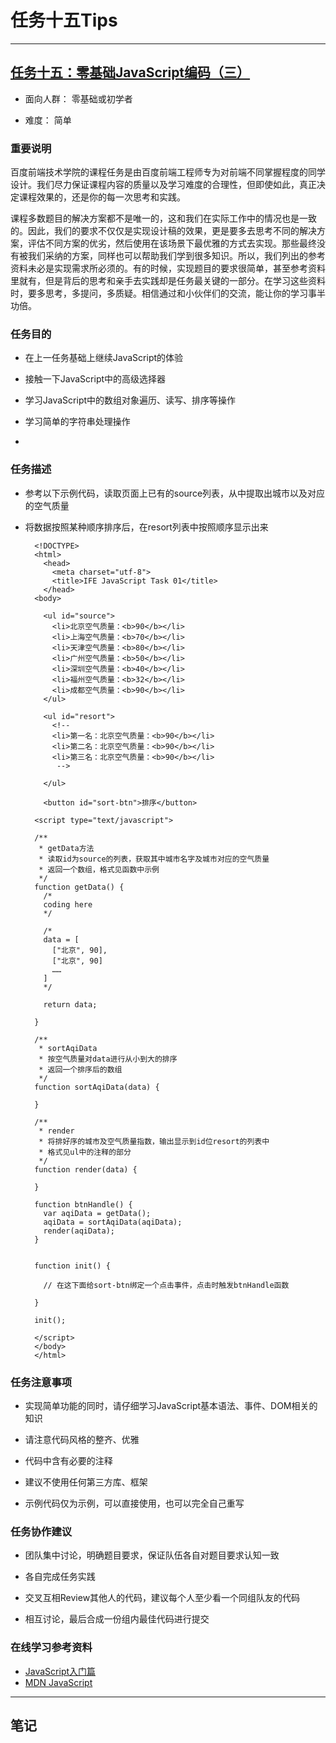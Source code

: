 # 任务十五Tips #

----------
## [任务十五：零基础JavaScript编码（三）](http://ife.baidu.com/task/detail?taskId=15) ##




- 面向人群：
零基础或初学者


- 难度：
简单
### 重要说明 ###

百度前端技术学院的课程任务是由百度前端工程师专为对前端不同掌握程度的同学设计。我们尽力保证课程内容的质量以及学习难度的合理性，但即使如此，真正决定课程效果的，还是你的每一次思考和实践。

课程多数题目的解决方案都不是唯一的，这和我们在实际工作中的情况也是一致的。因此，我们的要求不仅仅是实现设计稿的效果，更是要多去思考不同的解决方案，评估不同方案的优劣，然后使用在该场景下最优雅的方式去实现。那些最终没有被我们采纳的方案，同样也可以帮助我们学到很多知识。所以，我们列出的参考资料未必是实现需求所必须的。有的时候，实现题目的要求很简单，甚至参考资料里就有，但是背后的思考和亲手去实践却是任务最关键的一部分。在学习这些资料时，要多思考，多提问，多质疑。相信通过和小伙伴们的交流，能让你的学习事半功倍。

### 任务目的 ###



- 在上一任务基础上继续JavaScript的体验


- 接触一下JavaScript中的高级选择器


- 学习JavaScript中的数组对象遍历、读写、排序等操作


- 学习简单的字符串处理操作


- 
### 任务描述 ###



- 参考以下示例代码，读取页面上已有的source列表，从中提取出城市以及对应的空气质量


- 将数据按照某种顺序排序后，在resort列表中按照顺序显示出来


		<!DOCTYPE>
		<html>
		  <head>
		    <meta charset="utf-8">
		    <title>IFE JavaScript Task 01</title>
		  </head>
		<body>
		
		  <ul id="source">
		    <li>北京空气质量：<b>90</b></li>
		    <li>上海空气质量：<b>70</b></li>
		    <li>天津空气质量：<b>80</b></li>
		    <li>广州空气质量：<b>50</b></li>
		    <li>深圳空气质量：<b>40</b></li>
		    <li>福州空气质量：<b>32</b></li>
		    <li>成都空气质量：<b>90</b></li>
		  </ul>
		
		  <ul id="resort">
		    <!-- 
		    <li>第一名：北京空气质量：<b>90</b></li>
		    <li>第二名：北京空气质量：<b>90</b></li>
		    <li>第三名：北京空气质量：<b>90</b></li>
		     -->
		
		  </ul>
		
		  <button id="sort-btn">排序</button>
		
		<script type="text/javascript">
		
		/**
		 * getData方法
		 * 读取id为source的列表，获取其中城市名字及城市对应的空气质量
		 * 返回一个数组，格式见函数中示例
		 */
		function getData() {
		  /*
		  coding here
		  */
		
		  /*
		  data = [
		    ["北京", 90],
		    ["北京", 90]
		    ……
		  ]
		  */
		
		  return data;
		
		}
		
		/**
		 * sortAqiData
		 * 按空气质量对data进行从小到大的排序
		 * 返回一个排序后的数组
		 */
		function sortAqiData(data) {
		
		}
		
		/**
		 * render
		 * 将排好序的城市及空气质量指数，输出显示到id位resort的列表中
		 * 格式见ul中的注释的部分
		 */
		function render(data) {
		
		}
		
		function btnHandle() {
		  var aqiData = getData();
		  aqiData = sortAqiData(aqiData);
		  render(aqiData);
		}
		
		
		function init() {
		
		  // 在这下面给sort-btn绑定一个点击事件，点击时触发btnHandle函数
		
		}
		
		init();
		
		</script>
		</body>
		</html>




### 任务注意事项 ###


- 实现简单功能的同时，请仔细学习JavaScript基本语法、事件、DOM相关的知识


- 请注意代码风格的整齐、优雅


- 代码中含有必要的注释


- 建议不使用任何第三方库、框架


- 示例代码仅为示例，可以直接使用，也可以完全自己重写


### 任务协作建议 ###



- 团队集中讨论，明确题目要求，保证队伍各自对题目要求认知一致



- 各自完成任务实践


- 交叉互相Review其他人的代码，建议每个人至少看一个同组队友的代码


- 相互讨论，最后合成一份组内最佳代码进行提交



### 在线学习参考资料 ###

- [JavaScript入门篇](http://www.imooc.com/view/36)
- [MDN JavaScript](https://developer.mozilla.org/zh-CN/docs/Web/JavaScript)


----------
## 笔记 ##